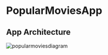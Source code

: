 # PopularMoviesApp

## App Architecture

![popularmoviesdiagram](https://user-images.githubusercontent.com/10104155/39708536-c29a5950-5217-11e8-8af8-894c8b7131c8.png)
